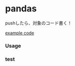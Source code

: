 # pandas

pushしたら、対象のコード書く！

[example code](https://github.com/draftone/training_ml)

### Usage


### test

